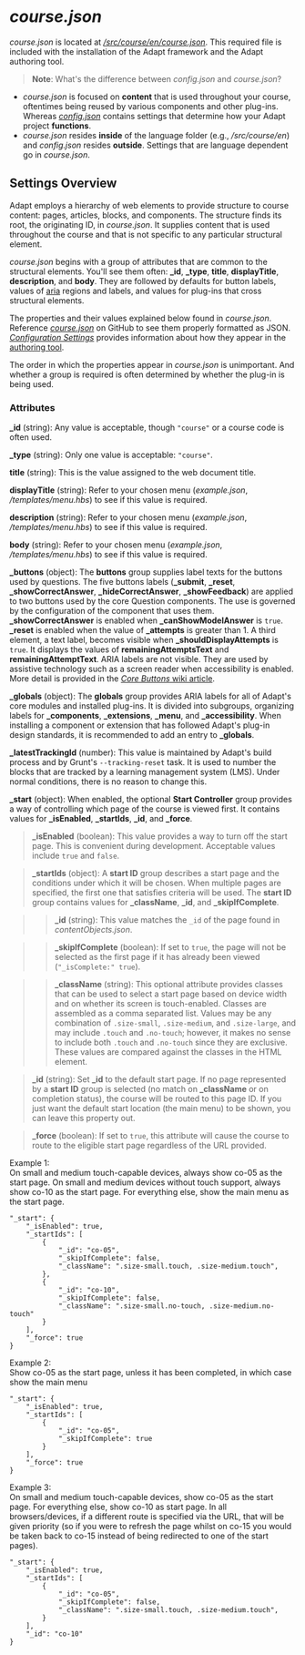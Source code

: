 # *course.json*  

_course.json_ is located at [_/src/course/en/course.json_](https://github.com/adaptlearning/adapt_framework/blob/master/src/course/en/course.json). This required file is included with the installation of the Adapt framework and the Adapt authoring tool. 

>**Note**: What's the difference between _config.json_ and _course.json_?   
- _course.json_ is focused on **content** that is used throughout your course, oftentimes being reused by various components and other plug-ins. Whereas [_config.json_](https://github.com/adaptlearning/adapt_framework/wiki/Configure-your-project-with-config.json) contains settings that determine how your Adapt project **functions**.
- _course.json_ resides **inside** of the language folder (e.g., _/src/course/en_) and _config.json_ resides **outside**. Settings that are language dependent go in _course.json_.   

## Settings Overview  

Adapt employs a hierarchy of web elements to provide structure to course content: pages, articles, blocks, and components. The structure finds its root, the originating ID, in *course.json*. It supplies content that is used throughout the course and that is not specific to any particular structural element.

*course.json* begins with a group of attributes that are common to the structural elements. You'll see them often: **_id**, **_type**, **title**, **displayTitle**, **description**, and **body**. They are followed by defaults for button labels, values of [aria](http://webaim.org/techniques/aria/) regions and labels, and values for plug-ins that cross structural elements.

The properties and their values explained below found in _course.json_. Reference [_course.json_](https://github.com/adaptlearning/adapt_framework/blob/master/src/course/en/course.json) on GitHub to see them properly formatted as JSON. [_Configuration Settings_](https://github.com/adaptlearning/adapt_authoring/wiki/Configuration-settings) provides information about how they appear in the [authoring tool](https://github.com/adaptlearning/adapt_authoring/wiki). 

The order in which the properties appear in *course.json* is unimportant. And whether a group is required is often determined by whether the plug-in is being used.

### Attributes  

**_id** (string): Any value is acceptable, though `"course"` or a course code is often used.   

**_type** (string): Only one value is acceptable: `"course"`.  

**title** (string): This is the value assigned to the web document title.  

**displayTitle** (string):  Refer to your chosen menu (*example.json*, */templates/*menu*.hbs*) to see if this value is required.  

**description** (string):  Refer to your chosen menu (*example.json*, */templates/*menu*.hbs*) to see if this value is required.  

**body** (string):  Refer to your chosen menu (*example.json*, */templates/*menu*.hbs*) to see if this value is required.  

**_buttons** (object): The **buttons** group supplies label texts for the buttons used by questions. The five buttons labels (**_submit**, **_reset**, **_showCorrectAnswer**, **_hideCorrectAnswer**, **_showFeedback**) are applied to two buttons used by the core Question components. The use is governed by the configuration of the component that uses them. **_showCorrectAnswer** is enabled when **_canShowModelAnswer** is `true`. **_reset** is enabled when the value of **_attempts** is greater than 1. A third element, a text label, becomes visible when **_shouldDisplayAttempts** is `true`. It displays the values of **remainingAttemptsText** and **remainingAttemptText**. ARIA labels are not visible. They are used by assistive technology such as a screen reader when accessibility is enabled.  More detail is provided in the [*Core Buttons* wiki article](Core-Buttons). 

**_globals** (object): The **globals** group provides ARIA labels for all of Adapt's core modules and installed plug-ins. It is divided into subgroups, organizing labels for **_components**, **_extensions**, **_menu**, and **_accessibility**.  When installing a component or extension that has followed Adapt's plug-in design standards, it is recommended to add an entry to **_globals**.  

**_latestTrackingId** (number): This value is maintained by Adapt's build process and by Grunt's `--tracking-reset` task. It is used to number the blocks that are tracked by a learning management system (LMS). Under normal conditions, there is no reason to change this.  

**_start** (object): When enabled, the optional **Start Controller** group provides a way of controlling which page of the course is viewed first. It contains values for **_isEnabled**, **_startIds**, **_id**, and **_force**.  

>**_isEnabled** (boolean): This value provides a way to turn off the start page. This is convenient during development. Acceptable values include `true` and `false`.  

>**_startIds** (object):  A **start ID** group describes a start page and the conditions under which it will be chosen. When multiple pages are specified, the first one that satisfies criteria will be used. The **start ID** group contains values for **_className**, **_id**, and **_skipIfComplete**.  

>>**_id** (string):  This value matches the `_id` of the page found in *contentObjects.json*.  

>>**_skipIfComplete** (boolean): If set to `true`, the page will not be selected as the first page if it has already been viewed (`"_isComplete:" true`). 

>>**_className** (string): This optional attribute provides classes that can be used to select a start page based on device width and on whether its screen is touch-enabled. Classes are assembled as a comma separated list. Values may be any combination of `.size-small`, `.size-medium`, and `.size-large`, and may include `.touch` and `.no-touch`; however, it makes no sense to include both `.touch` and `.no-touch` since they are exclusive. These values are compared against the classes in the HTML element.  

>**_id** (string): Set **_id** to the default start page. If no page represented by a **start ID** group is selected (no match on **_className** or on completion status), the course will be routed to this page ID. If you just want the default start location (the main menu) to be shown, you can leave this property out.

>**_force** (boolean): If set to `true`, this attribute will cause the course to route to the eligible start page regardless of the URL provided.

Example 1:  
On small and medium touch-capable devices, always show co-05 as the start page. On small and medium devices without touch support, always show co-10 as the start page. For everything else, show the main menu as the start page.
```
"_start": {
    "_isEnabled": true,
    "_startIds": [
        {
            "_id": "co-05",
            "_skipIfComplete": false,
            "_className": ".size-small.touch, .size-medium.touch",
        },
        {
            "_id": "co-10",
            "_skipIfComplete": false,
            "_className": ".size-small.no-touch, .size-medium.no-touch"
        }
    ],
    "_force": true
}
```
Example 2:  
Show co-05 as the start page, unless it has been completed, in which case show the main menu
```
"_start": {
    "_isEnabled": true,
    "_startIds": [
        {
            "_id": "co-05",
            "_skipIfComplete": true
        }
    ],
    "_force": true
}
```
Example 3:  
On small and medium touch-capable devices, show co-05 as the start page. For everything else, show co-10 as start page. In all browsers/devices, if a different route is specified via the URL, that will be given priority (so if you were to refresh the page whilst on co-15 you would be taken back to co-15 instead of being redirected to one of the start pages).
```
"_start": {
    "_isEnabled": true,
    "_startIds": [
        {
            "_id": "co-05",
            "_skipIfComplete": false,
            "_className": ".size-small.touch, .size-medium.touch",
        }
    ],
    "_id": "co-10"
}
